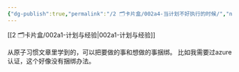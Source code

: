 ```yaml
---
{"dg-publish":true,"permalink":"/2 🗂️卡片盒/002a4-当计划不好执行的时候/","noteIcon":"1","created":"2024-05-22T22:33:00","updated":"2024-10-04T09:20"}
---
```



[[2 🗂️卡片盒/002a1-计划与经验\|002a1-计划与经验]]

从原子习惯文章里学到的，可以把要做的事和想做的事捆绑。
比如我需要过azure认证，这个好像没有捆绑办法。